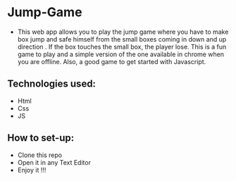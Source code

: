 # Jump-Game


- This web app allows you to play the jump game where you have to make box jump and safe himself from the small boxes coming in down and up direction . If the box touches the small box, the player lose. This is a fun game to play and a simple version of the one available in chrome when you are offline. Also, a good game to get started with Javascript.

## Technologies used:

- Html
- Css
- JS

## How to set-up:

- Clone this repo
- Open it in any Text Editor
- Enjoy it !!!

